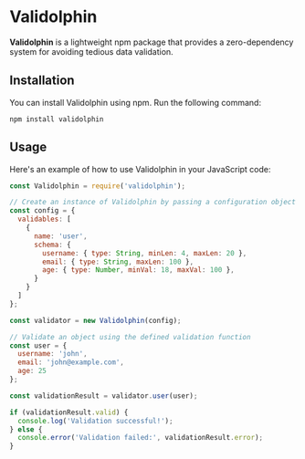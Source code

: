 # Validolphin

**Validolphin** is a lightweight npm package that provides a zero-dependency system for avoiding tedious data validation.

## Installation

You can install Validolphin using npm. Run the following command:
```
npm install validolphin
```

## Usage

Here's an example of how to use Validolphin in your JavaScript code:

```javascript
const Validolphin = require('validolphin');

// Create an instance of Validolphin by passing a configuration object
const config = {
  validables: [
    {
      name: 'user',
      schema: {
        username: { type: String, minLen: 4, maxLen: 20 },
        email: { type: String, maxLen: 100 },
        age: { type: Number, minVal: 18, maxVal: 100 },
      }
    }
  ]
};

const validator = new Validolphin(config);

// Validate an object using the defined validation function
const user = {
  username: 'john',
  email: 'john@example.com',
  age: 25
};

const validationResult = validator.user(user);

if (validationResult.valid) {
  console.log('Validation successful!');
} else {
  console.error('Validation failed:', validationResult.error);
}

```
